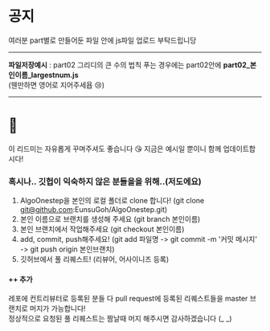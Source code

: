 # 공지
여러분 part별로 만들어둔 파일 안에 js파일 업로드 부탁드립니당
***
__파일저장예시__ : part02 그리디의 큰 수의 법칙 푸는 경우에는 part02안에 __part02_본인이름_largestnum.js__ </br> (웬만하면 영어로 지어주세욥 :cry:)
***

# :blue_heart:
이 리드미는 자유롭게 꾸며주셔도 좋습니다 😘
지금은 예시일 뿐이니 함께 업데이트합시다!

### 혹시나.. 깃헙이 익숙하지 않은 분들을을 위해..(저도에요)
1. AlgoOnestep을 본인의 로컬 폴더로 clone 합니다! (git clone git@github.com:EunsuGoh/AlgoOnestep.git)
2. 본인 이름으로 브랜치를 생성해 주세요 (git branch 본인이름)
3. 본인 브랜치에서 작업해주세요 (git checkout 본인이름)
4. add, commit, push해주세요! (git add 파일명 -> git commit -m '커밋 메시지' -> git push origin 본인브랜치)
5. 깃허브에서 풀 리퀘스트! (리뷰어, 어사이니즈 등록)


#### ++ 추가
레포에 컨트리뷰터로 등록된 분들 다 pull request에 등록된 리퀘스트들을 master 브랜치로 머지가 가능합니다!
</br>정상적으로 요청된 풀 리퀘스트는 짬날때 머지 해주시면 감사하겠습니다 (_ _)

